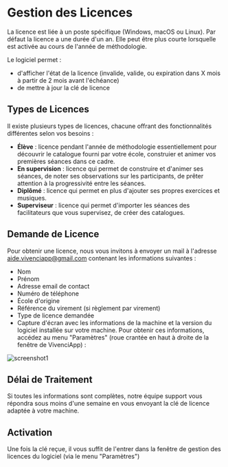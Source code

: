 # Gestion des Licences

La licence est liée à un poste spécifique (Windows, macOS ou Linux).
Par défaut la licence a une durée d'un an. 
Elle peut être plus courte lorsquelle est activée au cours de l'année de méthodologie. 

Le logiciel permet :
- d'afficher l'état de la licence (invalide, valide, ou expiration dans X mois à partir de 2 mois avant l'échéance)
- de mettre à jour la clé de licence

## Types de Licences

Il existe plusieurs types de licences, chacune offrant des fonctionnalités différentes selon vos besoins :
- **Élève** : licence pendant l'année de méthodologie essentiellement pour découvrir le catalogue fourni par votre école, construier et animer vos premières séances dans ce cadre.
- **En supervision** : licence qui permet de construire et d'animer ses séances, de noter ses observations sur les participants, de prêter attention à la progressivité entre les séances.
- **Diplômé** : licence qui permet en plus d'ajouter ses propres exercices et musiques.
- **Superviseur** : licence qui permet d'importer les séances des facilitateurs que vous supervisez, de créer des catalogues.

## Demande de Licence

Pour obtenir une licence, nous vous invitons à envoyer un mail à l'adresse aide.vivenciapp@gmail.com contenant les informations suivantes :
- Nom
- Prénom
- Adresse email de contact
- Numéro de téléphone
- École d'origine
- Référence du virement (si règlement par virement)
- Type de licence demandée
- Capture d'écran avec les informations de la machine et la version du logiciel installée sur votre machine. Pour obtenir ces informations, accédez au menu "Paramètres" (roue crantée en haut à droite de la fenêtre de VivenciApp) :

![screenshot1](assets/help/fr/images/image_license.png)

## Délai de Traitement

Si toutes les informations sont complètes, notre équipe support vous répondra sous moins d'une semaine en vous envoyant la clé de licence adaptée à votre machine.

## Activation

Une fois la clé reçue, il vous suffit de l'entrer dans la fenêtre de gestion des licences du logiciel (via le menu "Paramètres")
